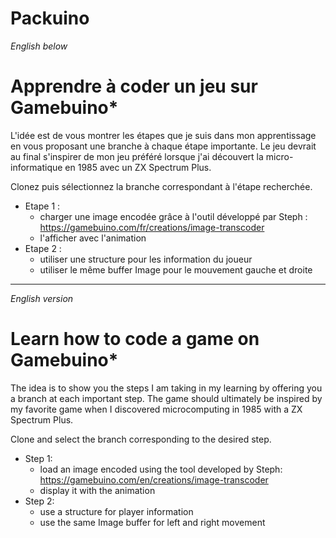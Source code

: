 # Packuino

_English below_

# Apprendre à coder un jeu sur Gamebuino*

L'idée est de vous montrer les étapes que je suis dans mon apprentissage en vous proposant une branche à chaque étape importante.
Le jeu devrait au final s'inspirer de mon jeu préféré lorsque j'ai découvert la micro-informatique en 1985 avec un ZX Spectrum Plus.

Clonez puis sélectionnez la branche correspondant à l'étape recherchée.

* Etape 1 :
  * charger une image encodée grâce à l'outil développé par Steph :
https://gamebuino.com/fr/creations/image-transcoder
  * l'afficher avec l'animation
* Etape 2 :
  * utiliser une structure pour les information du joueur
  * utiliser le même buffer Image pour le mouvement gauche et droite

***
_English version_
# Learn how to code a game on Gamebuino*

The idea is to show you the steps I am taking in my learning by offering you a branch at each important step.
The game should ultimately be inspired by my favorite game when I discovered microcomputing in 1985 with a ZX Spectrum Plus.

Clone and select the branch corresponding to the desired step.

* Step 1:
  * load an image encoded using the tool developed by Steph:
https://gamebuino.com/en/creations/image-transcoder
  * display it with the animation
* Step 2:
  * use a structure for player information
  * use the same Image buffer for left and right movement
